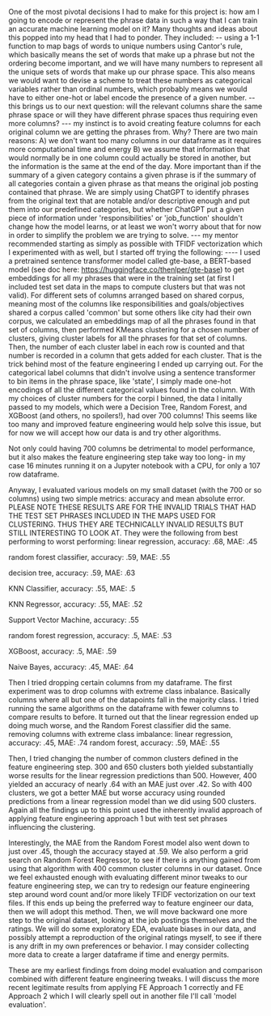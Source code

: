 One of the most pivotal decisions I had to make for this project is: how am I going to encode or represent the phrase data in such a way that I can train an accurate machine learning model on it? Many thoughts and ideas about this popped into my head that I had to ponder. They included:
   -- using a 1-1 function to map bags of words to unique numbers using Cantor's rule, which basically means the set of words that make up a phrase but not the ordering become important, and we will have many numbers to represent all the unique sets of words that make up our phrase space. This also means we would want to devise a scheme to treat these numbers as categorical variables rather than ordinal numbers, which probably means we would have to either one-hot or label encode the presence of a given number.
   -- this brings us to our next question: will the relevant columns share the same phrase space or will they have different phrase spaces thus requiring even more columns?
      --- my instinct is to avoid creating feature columns for each original column we are getting the phrases from. Why? There are two main reasons:
            A) we don't want too many columns in our dataframe as it requires more computational time and energy
            B) we assume that information that would normally be in one column could actually be stored in another, but the information is the same at the end of the day. More important than if the summary of a given category contains a given phrase is if the summary of all categories contain a given phrase as that means the original job posting contained that phrase. We are simply using ChatGPT to identify phrases from the original text that are notable and/or descriptive enough and put them into our predefined categories, but whether ChatGPT put a given piece of information under 'responsibilities' or 'job_function' shouldn't change how the model learns, or at least we won't worry about that for now in order to simplify the problem we are trying to solve. 
      --- my mentor recommended starting as simply as possible with TFIDF vectorization which I experimented with as well, but I started off trying the following:
         ---- I used a pretrained sentence transformer model called gte-base, a BERT-based model (see doc here: https://huggingface.co/thenlper/gte-base) to get embeddings for all my phrases that were in the training set (at first I included test set data in the maps to compute clusters but that was not valid). For different sets of columns arranged based on shared corpus, meaning most of the columns like responsibilities and goals/objectives shared a corpus called 'common' but some others like city had their own corpus, we calculated an embeddings map of all the phrases found in that set of columns, then performed KMeans clustering for a chosen number of clusters, giving cluster labels for all the phrases for that set of columns. Then, the number of each cluster label in each row is counted and that number is recorded in a column that gets added for each cluster. That is the trick behind most of the feature engineering I ended up carrying out. For the categorical label columns that didn't involve using a sentence transformer to bin items in the phrase space, like 'state', I simply made one-hot encodings of all the different categorical values found in the column. With my choices of cluster numbers for the corpi I binned, the data I initally passed to my models, which were a Decision Tree, Random Forest, and XGBoost (and others, no spoilers!), had over 700 columns! This seems like too many and improved feature engineering would help solve this issue, but for now we will accept how our data is and try other algorithms. 

Not only could having 700 columns be detrimental to model performance, but it also makes the feature engineering step take way too long- in my case 16 minutes running it on a Jupyter notebook with a CPU, for only a 107 row dataframe.

Anyway, I evaluated various models on my small dataset (with the 700 or so columns) using two simple metrics: accuracy and mean absolute error. PLEASE NOTE THESE RESULTS ARE FOR THE INVALID TRIALS THAT HAD THE TEST SET PHRASES INCLUDED IN THE MAPS USED FOR CLUSTERING. THUS THEY ARE TECHNICALLY INVALID RESULTS BUT STILL INTERESTING TO LOOK AT. They were the following from best performing to worst performing: 
linear regression, accuracy: .68, MAE: .45

random forest classifier, accuracy: .59, MAE: .55

decision tree, accuracy: .59, MAE: .63

KNN Classifier, accuracy: .55, MAE: .5

KNN Regressor, accuracy: .55, MAE: .52

Support Vector Machine, accuracy: .55

random forest regression, accuracy: .5, MAE: .53

XGBoost, accuracy: .5, MAE: .59

Naive Bayes, accuracy: .45, MAE: .64

Then I tried dropping certain columns from my dataframe. The first experiment was to drop columns with extreme class inbalance. Basically columns where all but one of the datapoints fall in the majority class. I tried running the same algorithms on the dataframe with fewer columns to compare results to before. It turned out that the linear regression ended up doing much worse, and the Random Forest classifier did the same.
removing columns with extreme class imbalance:
linear regression, accuracy: .45, MAE: .74
random forest, accuracy: .59, MAE: .55

Then, I tried changing the number of common clusters defined in the feature engineering step. 300 and 650 clusters both yielded substantially worse results for the linear regression predictions than 500. However, 400 yielded an accuracy of nearly .64 with an MAE just over .42. So with 400 clusters, we got a better MAE but worse accuracy using rounded predictions from a linear regression model than we did using 500 clusters. Again all the findings up to this point used the inherently invalid approach of applying feature engineering approach 1 but with test set phrases influencing the clustering. 

Interestingly, the MAE from the Random Forest model also went down to just over .45, though the accuracy stayed at .59. We also perform a grid search on Random Forest Regressor, to see if there is anything gained from using that algorithm with 400 common cluster columns in our dataset. Once we feel exhausted enough with evaluating different minor tweaks to our feature engineering step, we can try to redesign our feature engineering step around word count and/or more likely TFIDF vectorization on our text files. If this ends up being the preferred way to feature engineer our data, then we will adopt this method. Then, we will move backward one more step to the original dataset, looking at the job postings themselves and the ratings. We will do some exploratory EDA, evaluate biases in our data, and possibly attempt a reproduction of the original ratings myself, to see if there is any drift in my own preferences or behavior. I may consider collecting more data to create a larger dataframe if time and energy permits.

These are my earliest findings from doing model evaluation and comparison combined with different feature engineering tweaks. I will discuss the more recent legitimate results from applying FE Approach 1 correctly and FE Approach 2 which I will clearly spell out in another file I'll call 'model evaluation'. 

